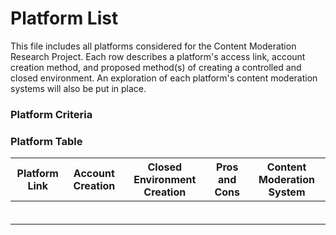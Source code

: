 # Platform List

This file includes all platforms considered for the Content Moderation Research Project. 
Each row describes a platform's access link, account creation method, and proposed method(s) of creating a controlled and closed environment.
An exploration of each platform's content moderation systems will also be put in place. 

### Platform Criteria


### Platform Table

| Platform Link 	| Account Creation 	| Closed Environment Creation 	| Pros and Cons 	| Content Moderation System 	|
|---------------	|------------------	|-----------------------------	|---------------	|---------------------------	|
|               	|                  	|                             	|               	|                           	|
|               	|                  	|                             	|               	|                           	|
|               	|                  	|                             	|               	|                           	|
|               	|                  	|                             	|               	|                           	|
|               	|                  	|                             	|               	|                           	|
|               	|                  	|                             	|               	|                           	|
